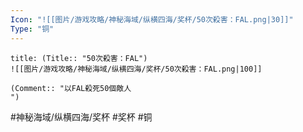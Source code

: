 ```yaml
---
Icon: "![[图片/游戏攻略/神秘海域/纵横四海/奖杯/50次殺害：FAL.png|30]]"
Type: "铜"
---
```

```ad-common-bronze-trophy
title: (Title:: "50次殺害：FAL")
![[图片/游戏攻略/神秘海域/纵横四海/奖杯/50次殺害：FAL.png|100]]

(Comment:: "以FAL殺死50個敵人
")
```

#神秘海域/纵横四海/奖杯 #奖杯 #铜
